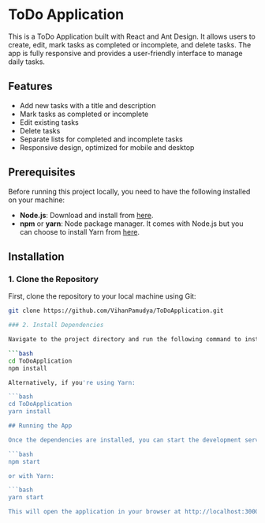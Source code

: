 # ToDo Application

This is a ToDo Application built with React and Ant Design. It allows users to create, edit, mark tasks as completed or incomplete, and delete tasks. The app is fully responsive and provides a user-friendly interface to manage daily tasks.

## Features

- Add new tasks with a title and description
- Mark tasks as completed or incomplete
- Edit existing tasks
- Delete tasks
- Separate lists for completed and incomplete tasks
- Responsive design, optimized for mobile and desktop

## Prerequisites

Before running this project locally, you need to have the following installed on your machine:

- **Node.js**: Download and install from [here](https://nodejs.org/).
- **npm** or **yarn**: Node package manager. It comes with Node.js but you can choose to install Yarn from [here](https://classic.yarnpkg.com/en/docs/install).

## Installation

### 1. Clone the Repository

First, clone the repository to your local machine using Git:

```bash
git clone https://github.com/VihanPamudya/ToDoApplication.git

### 2. Install Dependencies

Navigate to the project directory and run the following command to install all the required dependencies:

```bash
cd ToDoApplication
npm install

Alternatively, if you're using Yarn:

```bash
cd ToDoApplication
yarn install

## Running the App

Once the dependencies are installed, you can start the development server with the following command:

```bash
npm start

or with Yarn:

```bash
yarn start

This will open the application in your browser at http://localhost:3000. The app will automatically reload if you make changes to the code.
